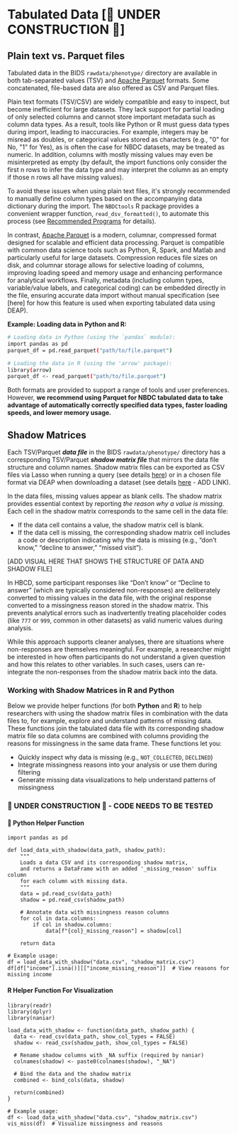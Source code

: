 # Tabulated Data [🚧 UNDER CONSTRUCTION 🚧]
## Plain text vs. Parquet files
Tabulated data in the BIDS `rawdata/phenotype/` directory are available in both tab-separated values (TSV) and [Apache Parquet](https://parquet.apache.org/) formats. Some concatenated, file-based data are also offered as CSV and Parquet files.

Plain text formats (TSV/CSV) are widely compatible and easy to inspect, but become inefficient for large datasets. They lack support for partial loading of only selected columns and cannot store important metadata such as column data types. As a result, tools like Python or R must guess data types during import, leading to inaccuracies. For example, integers may be misread as doubles, or categorical values stored as characters (e.g., "0" for No, "1" for Yes), as is often the case for NBDC datasets, may be treated as numeric. In addition, columns with mostly missing values may even be misinterpreted as empty (by default, the import functions only consider the first n rows to infer the data type and may interpret the column as an empty if those n rows all have missing values).

To avoid these issues when using plain text files, it's strongly recommended to manually define column types based on the accompanying data dictionary during the import. The `NBDCtools` R package provides a convenient wrapper function, `read_dsv_formatted()`, to automate this process (see [Recommended Programs](recprograms.md#tabulated-data) for details).

In contrast, [Apache Parquet](https://parquet.apache.org/documentation/latest/) is a modern, columnar, compressed format designed for scalable and efficient data processing. Parquet is compatible with common data science tools such as Python, R, Spark, and Matlab and particularly useful for large datasets. Compression reduces file sizes on disk, and columnar storage allows for selective loading of columns, improving loading speed and memory usage and enhancing performance for analytical workflows. Finally, metadata (including column types, variable/value labels, and categorical coding) can be embedded directly in the file, ensuring accurate data import without manual specification (see [here] for how this feature is used when exporting tabulated data using DEAP).

**Example: Loading data in Python and R:**

```bash
# Loading data in Python (using the `pandas` module):
import pandas as pd
parquet_df = pd.read_parquet("path/to/file.parquet")

# Loading the data in R (using the 'arrow' package):  
library(arrow)
parquet_df <- read_parquet("path/to/file.parquet")
```
Both formats are provided to support a range of tools and user preferences. However, **we recommend using Parquet for NBDC tabulated data to take advantage of automatically correctly specified data types, faster loading speeds, and lower memory usage.**


## Shadow Matrices
Each TSV/Parquet ***data file*** in the BIDS `rawdata/phenotype/` directory has a corresponding TSV/Parquet ***shadow matrix file*** that mirrors the data file structure and column names. Shadow matrix files can be exported as CSV files via Lasso when running a query (see details [here](../lasso.md#step-5-query-the-associated-data)) or in a chosen file format via DEAP when downloading a dataset (see details [here]() - ADD LINK).

In the data files, missing values appear as blank cells. The shadow matrix provides essential context by reporting *the reason why a value is missing*. Each cell in the shadow matrix corresponds to the same cell in the data file:

- If the data cell contains a value, the shadow matrix cell is blank.
- If the data cell is missing, the corresponding shadow matrix cell includes a code or description indicating why the data is missing (e.g., “don’t know,” “decline to answer,” “missed visit”).

[ADD VISUAL HERE THAT SHOWS THE STRUCTURE OF DATA AND SHADOW FILE]

In HBCD, some participant responses like “Don’t know” or “Decline to answer” (which are typically considered non-responses) are deliberately converted to missing values in the data file, with the original response converted to a missingness reason stored in the shadow matrix. This prevents analytical errors such as inadvertently treating placeholder codes (like `777` or `999`, common in other datasets) as valid numeric values during analysis.

While this approach supports cleaner analyses, there are situations where non-responses are themselves meaningful. For example, a researcher might be interested in how often participants do not understand a given question and how this relates to other variables. In such cases, users can re-integrate the non-responses from the shadow matrix back into the data. 

### Working with Shadow Matrices in R and Python 
Below we provide helper functions (for both **Python** and **R**) to help researchers with using the shadow matrix files in combination with the data files to, for example, explore and understand patterns of missing data. These functions join the tabulated data file with its corresponding shadow matrix file so data columns are combined with columns providing the reasons for missingness in the same data frame.
These functions let you:

* Quickly inspect why data is missing (e.g., `NOT_COLLECTED`, `DECLINED`)  
* Integrate missingness reasons into your analysis or use them during filtering  
* Generate missing data visualizations to help understand patterns of missingness

### 🚧 UNDER CONSTRUCTION 🚧 - CODE NEEDS TO BE TESTED
#### 🐍 Python Helper Function 
```
import pandas as pd

def load_data_with_shadow(data_path, shadow_path):  
    """  
    Loads a data CSV and its corresponding shadow matrix,  
    and returns a DataFrame with an added '_missing_reason' suffix column  
    for each column with missing data.  
    """  
    data = pd.read_csv(data_path)  
    shadow = pd.read_csv(shadow_path)

    # Annotate data with missingness reason columns  
    for col in data.columns:  
        if col in shadow.columns:  
            data[f"{col}_missing_reason"] = shadow[col]

    return data

# Example usage:  
df = load_data_with_shadow("data.csv", "shadow_matrix.csv")  
df[df["income"].isna()][["income_missing_reason"]]  # View reasons for missing income  
```

#### <i class="fa fa-bar-chart"></i> R Helper Function For Visualization  
```
library(readr)  
library(dplyr)  
library(naniar)

load_data_with_shadow <- function(data_path, shadow_path) {  
  data <- read_csv(data_path, show_col_types = FALSE)  
  shadow <- read_csv(shadow_path, show_col_types = FALSE)

  # Rename shadow columns with _NA suffix (required by naniar)  
  colnames(shadow) <- paste0(colnames(shadow), "_NA")

  # Bind the data and the shadow matrix  
  combined <- bind_cols(data, shadow)

  return(combined)  
}

# Example usage:  
df <- load_data_with_shadow("data.csv", "shadow_matrix.csv")  
vis_miss(df)  # Visualize missingness and reasons  
```
